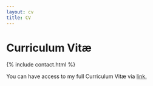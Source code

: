 ```yaml
---
layout: cv
title: CV
---
```


# Curriculum Vitæ

{% include contact.html %}


You can have access to my full Curriculum Vitæ via <a href="https://github.com/artakh10/artakh10.github.io/blob/master/CV%20Arta%20Khosravi%20She.pdf" target="_blank">link.</a>


